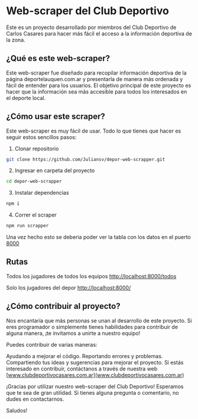 # Web-scraper del Club Deportivo
Este es un proyecto desarrollado por miembros del Club Deportivo de Carlos Casares para hacer más fácil el acceso a la información deportiva de la zona.

## ¿Qué es este web-scraper?
Este web-scraper fue diseñado para recopilar información deportiva de la página deportelauquen.com.ar y presentarla de manera más ordenada y fácil de entender para los usuarios. El objetivo principal de este proyecto es hacer que la información sea más accesible para todos los interesados en el deporte local.

## ¿Cómo usar este scraper?
Este web-scraper es muy fácil de usar. Todo lo que tienes que hacer es seguir estos sencillos pasos:

1) Clonar repositorio

```bash
git clone https://github.com/Juliansv/depor-web-scrapper.git
```
2) Ingresar en carpeta del proyecto

```bash
cd depor-web-scrapper
```

3) Instalar dependencias

```bash
npm i 
```

4) Correr el scraper

```bash
npm run scrapper 
```

Una vez hecho esto se deberia poder ver la tabla con los datos en el puerto [8000](http://localhost:8000/)

## Rutas

Todos los jugadores de todos los equipos 
[http://localhost:8000/todos](http://localhost:8000/todos)

Solo los jugadores del depor
[http://localhost:8000/](http://localhost:8000/)


## ¿Cómo contribuir al proyecto?
Nos encantaría que más personas se unan al desarrollo de este proyecto. Si eres programador o simplemente tienes habilidades para contribuir de alguna manera, ¡te invitamos a unirte a nuestro equipo!

Puedes contribuir de varias maneras:

Ayudando a mejorar el código.
Reportando errores y problemas.
Compartiendo tus ideas y sugerencias para mejorar el proyecto.
Si estás interesado en contribuir, contáctanos a través de nuestra web [www.clubdeportivocasares.com.ar](www.clubdeportivocasares.com.ar)

¡Gracias por utilizar nuestro web-scraper del Club Deportivo! Esperamos que te sea de gran utilidad. Si tienes alguna pregunta o comentario, no dudes en contactarnos.

Saludos!